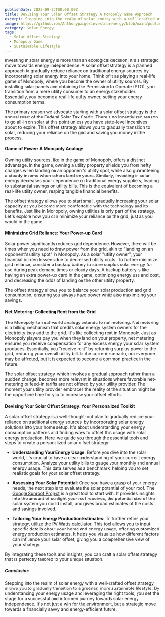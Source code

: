 ```yaml
---
publishDate: 2023-09-27T00:00:00Z
title: Devising Your Solar Offset Strategy A Monopoly Game Approach
excerpt: Stepping into the realm of solar energy with a well-crafted offset strategy allows you to gradually transition to a greener, more sustainable lifestyle.
image: https://github.com/Anthonypaige/investnurenergy/blob/main/public/images/cover-art/FYI-4-cover-art.png?raw=true
category: Solar Energy
tags:
  - Solar Offset Strategy
  - Monopoly Game
  - Sustainable Lifestyle
---
```


Investing in solar energy is more than an ecological decision; it's a strategic move towards energy independence. A solar offset strategy is a planned approach to gradually reduce reliance on traditional energy sources by incorporating solar energy into your home. Think of it as playing a real-life game of Monopoly, where you become the owner of utility sources. By installing solar panels and obtaining the Permission to Operate (PTO), you transition from a mere utility consumer to an energy stakeholder. Essentially, you become a real-life utility owner, setting your energy consumption terms.

The primary reason we advocate starting with a solar offset strategy is the annual reset of the Federal Solar Tax Credit. There's no incentivized reason to go all-in on solar at this point unless you have state-level incentives about to expire. This offset strategy allows you to gradually transition to solar, reducing your reliance on the grid and saving you money in the process.

#### **Game of Power: A Monopoly Analogy**

Owning utility sources, like in the game of Monopoly, offers a distinct advantage. In the game, owning a utility property shields you from hefty charges when landing on an opponent's utility spot, while also guaranteeing a steady income when others land on yours. Similarly, investing in solar energy decreases your dependence on traditional energy suppliers, leading to substantial savings on utility bills. This is the equivalent of becoming a real-life utility owner, reaping tangible financial benefits.

The offset strategy allows you to start small, gradually increasing your solar capacity as you become more comfortable with the technology and its benefits. Just like in Monopoly, owning utilities is only part of the strategy. Let's explore how you can minimize your reliance on the grid, just as you would in the game.

#### **Minimizing Grid Reliance: Your Power-up Card**

Solar power significantly reduces grid dependence. However, there will be times when you need to draw power from the grid, akin to "landing on an opponent's utility spot" in Monopoly. As a solar "utility owner", your financial burden lessens due to decreased utility costs. To further minimize grid reliance, consider a backup battery to store surplus solar energy for use during peak demand times or cloudy days. A backup battery is like having an extra power-up card in the game, optimizing energy use and cost, and decreasing the odds of landing on the other utility property.

The offset strategy allows you to balance your solar production and grid consumption, ensuring you always have power while also maximizing your savings.

#### **Net Metering: Collecting Rent from the Grid**

The Monopoly-to-real-world analogy extends to net metering. Net metering is a billing mechanism that credits solar energy system owners for the electricity they add to the grid. It's like collecting rent in Monopoly. Just as Monopoly players pay you when they land on your property, net metering ensures you receive compensation for any excess energy your solar system produces. Essentially, you "receive rent" by returning surplus power to the grid, reducing your overall utility bill. In the current scenario, not everyone may be affected, but it is expected to become a common practice in the future.

The solar offset strategy, which involves a gradual approach rather than a sudden change, becomes more relevant in situations where favorable net-metering or feed-in tariffs are not offered by your utility provider. The moment your utility provider embraces the reality of the situation might be the opportune time for you to increase your offset efforts.

#### **Devising Your Solar Offset Strategy: Your Personalized Toolkit**

A solar offset strategy is a well-thought-out plan to gradually reduce your reliance on traditional energy sources, by incorporating solar energy solutions into your home setup. It's about understanding your energy consumption patterns and finding ways to offset this usage with solar energy production. Here, we guide you through the essential tools and steps to create a personalized solar offset strategy:

*   **Understanding Your Energy Usage**: Before you dive into the solar world, it's crucial to have a clear understanding of your current energy consumption. Analyze your utility bills to gauge your monthly and annual energy usage. This data serves as a benchmark, helping you to set realistic goals for your solar offset strategy.

*   **Assessing Your Solar Potential**: Once you have a grasp of your energy needs, the next step is to evaluate the solar potential of your roof. The [Google Sunroof Project](https://sunroof.withgoogle.com/) is a great tool to start with. It provides insights into the amount of sunlight your roof receives, the potential size of the solar system you could install, and gives broad estimates of the costs and savings involved.

*   **Tailoring Your Energy Production Estimates**: To further refine your strategy, utilize the [PV Watts calculator](https://pvwatts.nrel.gov/). This tool allows you to input specific details about your home and energy usage, offering customized energy production estimates. It helps you visualize how different factors can influence your solar offset, giving you a comprehensive view of your strategy.

By integrating these tools and insights, you can craft a solar offset strategy that is perfectly tailored to your unique situation.

##### **Conclusion**

Stepping into the realm of solar energy with a well-crafted offset strategy allows you to gradually transition to a greener, more sustainable lifestyle. By understanding your energy usage and leveraging the right tools, you set the stage for a successful and informed journey towards solar energy independence. It's not just a win for the environment, but a strategic move towards a financially savvy and energy-efficient future.